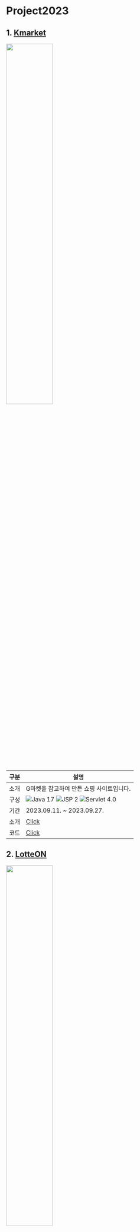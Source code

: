 
# Project2023
 ## 1. [Kmarket](https://github.com/TWGearlgrey/Project2023/tree/main/Kmarket)
 <img src="https://github.com/TWGearlgrey/Project2023/assets/136422034/6736b1fd-c20c-472d-92ec-2a47aa5b8f07" width="50%"/>
 
  | 구분 | 설명 |
  | --- | --- |
  | 소개 | G마켓을 참고하여 만든 쇼핑 사이트입니다. |
  | 구성 |![Java 17](https://img.shields.io/badge/Java_17-FF9A00?style=flat&logo=java&logoColor=white) ![JSP 2](https://img.shields.io/badge/JSP_2-000000?style=flat) ![Servlet 4.0](https://img.shields.io/badge/Servlet_4.0-dddddd?style=flat) |
  | 기간 | 2023.09.11. ~ 2023.09.27. |
  | 소개 | [Click](https://github.com/TWGearlgrey/Project2023/blob/main/Kmarket/README.md) |
  | 코드 | [Click](https://github.com/TWGearlgrey/Project2023/tree/main/Kmarket/src/main/java/kr/co/kmarket) |


 ## 2. [LotteON](https://github.com/TWGearlgrey/Project2023/tree/main/LotteON)
 <img src="https://github.com/TWGearlgrey/Project2023/assets/136422034/a7f576c6-845a-4d35-b497-48270ef1a09e" width="50%"/>
 
  | 구분 | 설명 |
  | --- | --- |
  | 소개 | LotteON을 참고하여 만든 쇼핑 사이트입니다. |
  | 구성 |    ![Java 17](https://img.shields.io/badge/Java_17-FF9A00?style=flat&logo=java&logoColor=white) ![SpringBoot](https://img.shields.io/badge/SpringBoot_3.1.4-6DB33F?style=flat&logo=springboot&logoColor=white) ![SpringSecurity](https://img.shields.io/badge/SpringSecurity-6DB33F?style=flat&logo=springsecurity&logoColor=white) ![Spring Data JPA](https://img.shields.io/badge/Spring_Data_JPA-6DB33F?style=flat&logoColor=white) ![MyBatis](https://img.shields.io/badge/MyBatis-000000?style=flat&logoColor=red) |
  | 기간 | 2023.09.26. ~ 2023.10.30. |
  | 소개 | [Click](https://github.com/TWGearlgrey/Project2023/blob/main/LotteON/README.md) |
  | 코드 | [Click](https://github.com/TWGearlgrey/Project2023/tree/main/LotteON/src/main/java/co/kr/lotteon) |

 ## 3. [HelloWorld](https://github.com/TWGearlgrey/Project2023/tree/main/HelloWorld)
<img src="https://github.com/TWGearlgrey/Project2023/assets/136422034/4ad14516-d3dc-4b3d-9a7e-4cacddce1649" width="50%"/>
 
  | 구분 | 설명 |
  | --- | --- |
  | 소개 | 개발자를 위한 플랫폼 HelloWorld 프로젝트입니다. |
  | 구성 |    ![Java 17](https://img.shields.io/badge/Java_17-FF9A00?style=flat&logo=java&logoColor=white) ![SpringBoot](https://img.shields.io/badge/SpringBoot_3.1.4-6DB33F?style=flat&logo=springboot&logoColor=white) ![SpringSecurity](https://img.shields.io/badge/SpringSecurity-6DB33F?style=flat&logo=springsecurity&logoColor=white) ![Spring Data JPA](https://img.shields.io/badge/Spring_Data_JPA-6DB33F?style=flat&logoColor=white) <br> ![MyBatis](https://img.shields.io/badge/MyBatis-000000?style=flat&logoColor=red) ![react](https://img.shields.io/badge/React_18.2.0-263238?style=flat&logo=react) |
  | 기간 | 2023.10.31. ~ 2023.12.08. |
  | 소개 | [Click](https://github.com/TWGearlgrey/Project2023/blob/main/Kmarket/README.md) |
  | 코드 | [back](https://github.com/TWGearlgrey/Project2023/tree/main/HelloWorld/back) / [front](https://github.com/TWGearlgrey/Project2023/tree/main/HelloWorld/front) |
